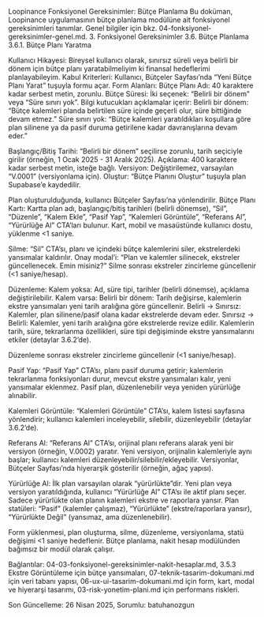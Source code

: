 Loopinance Fonksiyonel Gereksinimler: Bütçe Planlama
Bu doküman, Loopinance uygulamasının bütçe planlama modülüne ait fonksiyonel gereksinimleri tanımlar. Genel bilgiler için bkz. 04-fonksiyonel-gereksinimler-genel.md.
3. Fonksiyonel Gereksinimler
3.6. Bütçe Planlama
3.6.1. Bütçe Planı Yaratma

Kullanıcı Hikayesi: Bireysel kullanıcı olarak, sınırsız süreli veya belirli bir dönem için bütçe planı yaratabilmeliyim ki finansal hedeflerimi planlayabileyim.
Kabul Kriterleri:
Kullanıcı, Bütçeler Sayfası’nda “Yeni Bütçe Planı Yarat” tuşuyla formu açar.
Form Alanları:
Bütçe Planı Adı: 40 karaktere kadar serbest metin, zorunlu.
Bütçe Süresi: İki seçenek: “Belirli bir dönem” veya “Süre sınırı yok”. Bilgi kutucukları açıklamalar içerir:
Belirli bir dönem: “Bütçe kalemleri planda belirtilen süre içinde geçerli olur, süre bittiğinde devam etmez.”
Süre sınırı yok: “Bütçe kalemleri yaratıldıkları koşullara göre plan silinene ya da pasif duruma getirilene kadar davranışlarına devam eder.”


Başlangıç/Bitiş Tarihi: “Belirli bir dönem” seçilirse zorunlu, tarih seçiciyle girilir (örneğin, 1 Ocak 2025 - 31 Aralık 2025).
Açıklama: 400 karaktere kadar serbest metin, isteğe bağlı.
Versiyon: Değiştirilemez, varsayılan “V.0001” (versiyonlama için).
Oluştur: “Bütçe Planını Oluştur” tuşuyla plan Supabase’e kaydedilir.


Plan oluşturulduğunda, kullanıcı Bütçeler Sayfası’na yönlendirilir.
Bütçe Planı Kartı:
Kartta plan adı, başlangıç/bitiş tarihleri (belirli dönemse), “Sil”, “Düzenle”, “Kalem Ekle”, “Pasif Yap”, “Kalemleri Görüntüle”, “Referans Al”, “Yürürlüğe Al” CTA’ları bulunur.
Kart, mobil ve masaüstünde kullanıcı dostu, yüklenme <1 saniye.


Silme:
“Sil” CTA’sı, planı ve içindeki bütçe kalemlerini siler, ekstrelerdeki yansımalar kaldırılır.
Onay modal’i: “Plan ve kalemler silinecek, ekstreler güncellenecek. Emin misiniz?”
Silme sonrası ekstreler zincirleme güncellenir (<1 saniye/hesap).


Düzenleme:
Kalem yoksa: Ad, süre tipi, tarihler (belirli dönemse), açıklama değiştirilebilir.
Kalem varsa:
Belirli bir dönem: Tarih değişirse, kalemlerin ekstre yansımaları yeni tarih aralığına göre güncellenir.
Belirli → Sınırsız: Kalemler, plan silinene/pasif olana kadar ekstrelerde devam eder.
Sınırsız → Belirli: Kalemler, yeni tarih aralığına göre ekstrelerde revize edilir.
Kalemlerin tarih, süre, tekrarlanma özellikleri, süre tipi değişiminde ekstre yansımalarını etkiler (detaylar 3.6.2’de).


Düzenleme sonrası ekstreler zincirleme güncellenir (<1 saniye/hesap).


Pasif Yap:
“Pasif Yap” CTA’sı, planı pasif duruma getirir; kalemlerin tekrarlanma fonksiyonları durur, mevcut ekstre yansımaları kalır, yeni yansımalar eklenmez.
Pasif plan, düzenlenebilir veya yeniden yürürlüğe alınabilir.


Kalemleri Görüntüle:
“Kalemleri Görüntüle” CTA’sı, kalem listesi sayfasına yönlendirir; kullanıcı kalemleri inceleyebilir, silebilir, düzenleyebilir (detaylar 3.6.2’de).


Referans Al:
“Referans Al” CTA’sı, orijinal planı referans alarak yeni bir versiyon (örneğin, V.0002) yaratır.
Yeni versiyon, orijinalin kalemleriyle aynı başlar; kullanıcı kalemleri düzenleyebilir/silebilir/ekleyebilir.
Versiyonlar, Bütçeler Sayfası’nda hiyerarşik gösterilir (örneğin, ağaç yapısı).


Yürürlüğe Al:
İlk plan varsayılan olarak “yürürlükte”dir.
Yeni plan veya versiyon yaratıldığında, kullanıcı “Yürürlüğe Al” CTA’sı ile aktif planı seçer.
Sadece yürürlükte olan planın kalemleri ekstre ve raporlara yansır.
Plan statüleri: “Pasif” (kalemler çalışmaz), “Yürürlükte” (ekstre/raporlara yansır), “Yürürlükte Değil” (yansımaz, ama düzenlenebilir).


Form yüklenmesi, plan oluşturma, silme, düzenleme, versiyonlama, statü değişimi <1 saniye hedeflenir.
Bütçe planlama, nakit hesap modülünden bağımsız bir modül olarak çalışır.


Bağlantılar: 04-03-fonksiyonel-gereksinimler-nakit-hesaplar.md, 3.5.3 Ekstre Görüntüleme için bütçe yansımaları, 07-teknik-tasarim-dokumani.md için veri tabanı yapısı, 06-ux-ui-tasarim-dokumani.md için form, kart, modal ve hiyerarşi tasarımı, 03-risk-yonetim-plani.md için performans riskleri.

Son Güncelleme: 26 Nisan 2025, Sorumlu: batuhanozgun
